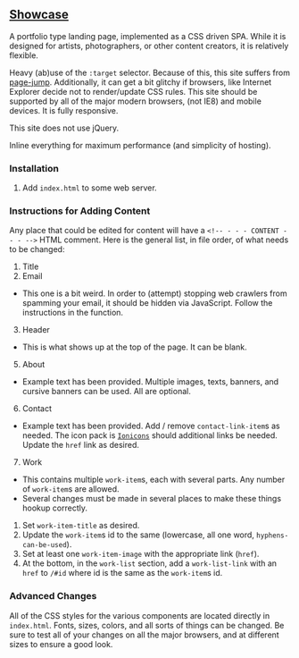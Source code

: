 ## [Showcase](https://ojourmel.github.io/showcase/)

A portfolio type landing page, implemented as a CSS driven SPA. While it is designed for artists, photographers, or other content creators, it is relatively flexible.

Heavy (ab)use of the `:target` selector. Because of this, this site suffers from [page-jump](https://css-tricks.com/on-target/#article-header-id-2). Additionally, it can get a bit glitchy if browsers, like Internet Explorer decide not to render/update CSS rules. This site should be supported by all of the major modern browsers, (not IE8) and mobile devices. It is fully responsive.

This site does not use jQuery.

Inline everything for maximum performance (and simplicity of hosting).

### Installation
1. Add `index.html` to some web server.

### Instructions for Adding Content

Any place that could be edited for content will have a `<!-- - - - CONTENT - - - -->` HTML comment.
Here is the general list, in file order, of what needs to be changed:

1. Title
2. Email
  - This one is a bit weird. In order to (attempt) stopping web crawlers from spamming your email,
    it should be hidden via JavaScript. Follow the instructions in the function.
3. Header
  - This is what shows up at the top of the page. It can be blank.
5. About
  - Example text has been provided. Multiple images, texts, banners, and cursive banners can be used. All are optional.
6. Contact
  - Example text has been provided. Add / remove `contact-link-item`s as needed. The icon pack is [`Ionicons`](http://ionicons.com/) should additional links be needed. Update the `href` link as desired.
7. Work
  - This contains multiple `work-item`s, each with several parts. Any number of `work-item`s are allowed.
  - Several changes must be made in several places to make these things hookup correctly.

  1. Set `work-item-title` as desired.
  2. Update the `work-item`s id to the same (lowercase, all one word, `hyphens-can-be-used`).
  3. Set at least one `work-item-image` with the appropriate link (`href`).
  4. At the bottom, in the `work-list` section, add a `work-list-link` with an `href` to `/#id` where id is the same as the `work-item`s id.

### Advanced Changes
All of the CSS styles for the various components are located directly in `index.html`. Fonts, sizes, colors, and all sorts of things can be changed. Be sure to test all of your changes on all the major browsers, and at different sizes to ensure a good look.
